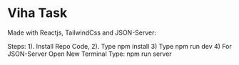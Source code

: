 # Viha Task

Made with Reactjs, TailwindCss and JSON-Server:


Steps:
1). Install Repo Code,
2). Type npm install
3) Type npm run dev
4) For JSON-Server Open New Terminal Type: npm run server

